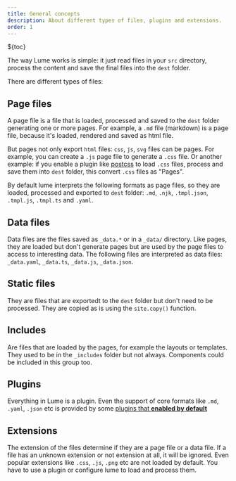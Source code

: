 ```yaml
---
title: General concepts
description: About different types of files, plugins and extensions.
order: 1
---
```


${toc}

The way Lume works is simple: it just read files in your `src` directory,
process the content and save the final files into the `dest` folder.

There are different types of files:

## Page files

A page file is a file that is loaded, processed and saved to the `dest` folder
generating one or more pages. For example, a `.md` file (markdown) is a page
file, because it's loaded, rendered and saved as html file.

But pages not only export `html` files: `css`, `js`, `svg` files can be pages.
For example, you can create a `.js` page file to generate a `.css` file. Or
another example: if you enable a plugin like [postcss](../../plugins/postcss.md)
to load `.css` files, process and save them into `dest` folder, this convert
`.css` files as "Pages".

By default lume interprets the following formats as page files, so they are
loaded, processed and exported to `dest` folder: `.md`, `.njk`, `.tmpl.json`,
`.tmpl.js`, `.tmpl.ts` and `.yaml`.

## Data files

Data files are the files saved as `_data.*` or in a `_data/` directory. Like
pages, they are loaded but don't generate pages but are used by the page files
to access to interesting data. The following files are interpreted as data
files: `_data.yaml`, `_data.ts`, `_data.js`, `_data.json`.

## Static files

They are files that are exportedt to the `dest` folder but don't need to be
processed. They are copied as is using the `site.copy()` function.

## Includes

Are files that are loaded by the pages, for example the layouts or templates.
They used to be in the `_includes` folder but not always. Components could be
included in this group too.

## Plugins

Everything in Lume is a plugin. Even the support of core formats like `.md`,
`.yaml`, `.json` etc is provided by some
[plugins that **enabled by default**](../../../plugins/index.yml?status=enabled)

## Extensions

The extension of the files determine if they are a page file or a data file. If
a file has an unknown extension or not extension at all, it will be ignored.
Even popular extensions like `.css`, `.js`, `.png` etc are not loaded by
default. You have to use a plugin or configure lume to load and process them.
